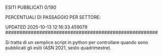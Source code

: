 ESITI PUBBLICATI 0/190 

PERCENTUALI DI PASSAGGIO PER SETTORE:

UPDATED 2025-10-13 12:16:33.459079
###################################################### 

Si tratta di un semplice script in python per controllare quando sono pubblicati gli esiti (ASN 2021, sesto quadrimestre).

